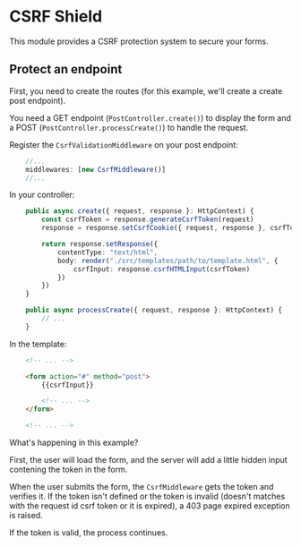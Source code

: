 # CSRF Shield

This module provides a CSRF protection system to secure your forms.

## Protect an endpoint

First, you need to create the routes (for this example, we'll create a create post endpoint).

You need a GET endpoint (`PostController.create()`) to display the form and a POST (`PostController.processCreate()`) to handle the request.

Register the `CsrfValidationMiddleware` on your post endpoint:
```ts
    //...
    middlewares: [new CsrfMiddleware()]
    //...
```

In your controller:
```ts
    public async create({ request, response }: HttpContext) {
        const csrfToken = response.generateCsrfToken(request)
        response = response.setCsrfCookie({ request, response }, csrfToken)

        return response.setResponse({
            contentType: "text/html",
            body: render("./src/templates/path/to/template.html", {
                csrfInput: response.csrfHTMLInput(csrfToken)
            })
        })
    }

    public async processCreate({ request, response }: HttpContext) {
        // ...
    }
```

In the template:
```html
    <!-- ... -->

    <form action="#" method="post">
        {{csrfInput}}

        <!-- ... -->
    </form>

    <!-- ... -->
```

What's happening in this example?

First, the user will load the form, and the server will add a little hidden input contening the token in the form.

When the user submits the form, the `CsrfMiddleware` gets the token and verifies it. If the token isn't defined or the token is invalid (doesn't matches with the request id csrf token or it is expired), a 403 page expired exception is raised.

If the token is valid, the process continues.
